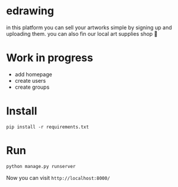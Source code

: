 # edrawing

in this platform you can sell your artworks simple by signing up and uploading them.
you can also fin our local art supplies shop 🎨

# Work in progress
- add homepage 
- create users
- create groups

# Install
```
pip install -r requirements.txt
```

# Run
```bash
python manage.py runserver
```
Now you can visit `http://localhost:8000/`

